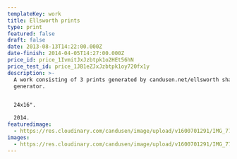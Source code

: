 ```yaml
---
templateKey: work
title: Ellsworth prints
type: print
featured: false
draft: false
date: 2013-08-13T14:22:00.000Z
date-finish: 2014-04-05T14:27:00.000Z
price_id: price_1IvmitJxJzbtpk1o2HEt56hN
price_test_id: price_1JB1eZJxJzbtpk1oy720fx1y
description: >-
  A work consisting of 3 prints generated by candusen.net/ellsworth shape
  generator. 


  24x16".

  2014.
featuredimage:
  - https://res.cloudinary.com/candusen/image/upload/v1600701291/IMG_7773_hfadwi.jpg
images:
  - https://res.cloudinary.com/candusen/image/upload/v1600701291/IMG_7773_hfadwi.jpg
---
```

